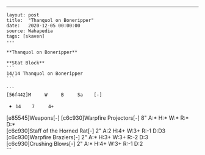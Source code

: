 ---
    layout: post
    title:  "Thanquol on Boneripper"
    date:   2020-12-05 00:00:00
    source: Wahapedia
    tags: [skaven]
    ---
    
    **Thanquol on Boneripper**
    
    **Stat Block**
    ```
    14/14 Thanquol on Boneripper
    ```
    
    ```
    [56f442]M     W     B     Sa    [-]
*     14    7     4+    
[e85545]Weapons[-]
[c6c930]Warpfire Projectors[-]
8"     A:*    H:*    W:*    R:*    D:*   
[c6c930]Staff of the Horned Rat[-]
2"     A:2    H:4+   W:3+   R:-1   D:D3  
[c6c930]Warpfire Braziers[-]
2"     A:*    H:3+   W:3+   R:-2   D:3   
[c6c930]Crushing Blows[-]
2"     A:*    H:4+   W:3+   R:-1   D:2   
    ```
    
    
    